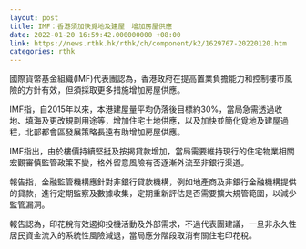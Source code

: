 ```yaml
---
layout: post
title: IMF：香港須加快覓地及建屋　增加房屋供應
date: 2022-01-20 16:59:42.000000000 +08:00
link: https://news.rthk.hk/rthk/ch/component/k2/1629767-20220120.htm
categories: rthk
---
```


國際貨幣基金組織(IMF)代表團認為，香港政府在提高置業負擔能力和控制樓市風險的方針有效，但須採取更多措施增加房屋供應。

IMF指，自2015年以來，本港建屋量平均仍落後目標約30%，當局急需透過收地、填海及更改規劃用途等，增加住宅土地供應，以及加快並簡化覓地及建屋過程，北部都會區發展策略長遠有助增加房屋供應。

IMF指出，由於樓價持續堅挺及按揭貸款增加，當局需要維持現行的住宅物業相關宏觀審慎監管政策不變，格外留意風險有否逐漸外流至非銀行渠道。

報告指，金融監管機構應針對非銀行貸款機構，例如地產商及非銀行金融機構提供的貸款，進行定期監察及數據收集，定期重新評估是否需要擴大規管範圍，以減少監管漏洞。

報告認為，印花稅有效遏抑投機活動及外部需求，不過代表團建議，一旦非永久性居民資金流入的系統性風險減退，當局應分階段取消有關住宅印花稅。
